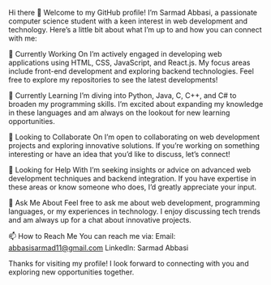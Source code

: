 Hi there 👋
Welcome to my GitHub profile! I’m Sarmad Abbasi, a passionate computer science student with a keen interest in web development and technology. Here’s a little bit about what I’m up to and how you can connect with me:

🔭 Currently Working On
I’m actively engaged in developing web applications using HTML, CSS, JavaScript, and React.js. My focus areas include front-end development and exploring backend technologies. Feel free to explore my repositories to see the latest developments!

🌱 Currently Learning
I’m diving into Python, Java, C, C++, and C# to broaden my programming skills. I’m excited about expanding my knowledge in these languages and am always on the lookout for new learning opportunities.

👯 Looking to Collaborate On
I’m open to collaborating on web development projects and exploring innovative solutions. If you’re working on something interesting or have an idea that you’d like to discuss, let’s connect!

🤔 Looking for Help With
I’m seeking insights or advice on advanced web development techniques and backend integration. If you have expertise in these areas or know someone who does, I’d greatly appreciate your input.

💬 Ask Me About
Feel free to ask me about web development, programming languages, or my experiences in technology. I enjoy discussing tech trends and am always up for a chat about innovative projects.

📫 How to Reach Me
You can reach me via:
Email: abbasisarmad11@gmail.com
LinkedIn: Sarmad Abbasi


Thanks for visiting my profile! I look forward to connecting with you and exploring new opportunities together.
